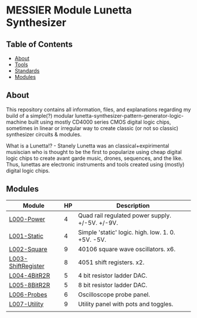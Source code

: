 # MESSIER Module Lunetta Synthesizer

## Table of Contents

* [About](#about)
* [Tools](#tools)
* [Standards](#standards)
* [Modules](#modules)

## About

This repository contains all information, files, and explanations regarding my build of a simple(?) modular lunetta-synthesizer-pattern-generator-logic-machine built using mostly CD4000 series CMOS digital logic chips, sometimes in linear or irregular way to create classic (or not so classic) synthesizer circuits & modules.

What is a Lunetta!? - Stanely Lunetta was an classical+expirimental musiscian who is thought to be the first to popularize using cheap digital logic chips to create avant garde music, drones, sequences, and the like. Thus, lunettas are electronic instruments and tools created using (mostly) digital logic chips.

## Modules

| Module                                                                                         | HP | Description                                        |
|------------------------------------------------------------------------------------------------|----|----------------------------------------------------|
| [L000-Power](https://github.com/ckarcz/Modular-Lunetta/blob/master/L000-Power/)                | 4  | Quad rail regulated power supply. +/-5V. +/-9V.    |
| [L001-Static](https://github.com/ckarcz/Modular-Lunetta/blob/master/L001-Static/)              | 4  | Simple 'static' logic. high. low. 1. 0. +5V. -5V.  |
| [L002-Square](https://github.com/ckarcz/Modular-Lunetta/tree/master/L002-Square)               | 9  | 40106 square wave oscillators. x6.                 |
| [L003-ShiftRegister](https://github.com/ckarcz/Modular-Lunetta/tree/master/L003-ShiftRegister) | 8  | 4051 shift registers. x2.                          |
| [L004-4BitR2R](https://github.com/ckarcz/Modular-Lunetta/tree/master/L004-4BitR2R)             | 5  | 4 bit resistor ladder DAC.                         |
| [L005-8BitR2R](https://github.com/ckarcz/Modular-Lunetta/tree/master/L005-8BitR2R)             | 5  | 8 bit resistor ladder DAC.                         |
| [L006-Probes](https://github.com/ckarcz/Modular-Lunetta/tree/master/L006-Probes)               | 6  | Oscilloscope probe panel.                          |
| [L007-Utility](https://github.com/ckarcz/Modular-Lunetta/blob/master/L007-Utility)             | 9  | Utility panel with pots and toggles.               |
|                                                                                                |    |                                                    |
